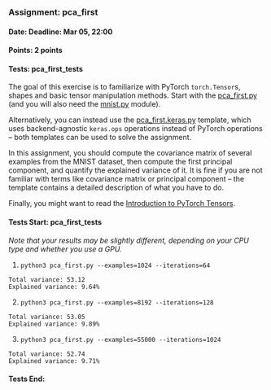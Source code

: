### Assignment: pca_first
#### Date: Deadline: Mar 05, 22:00
#### Points: 2 points
#### Tests: pca_first_tests

The goal of this exercise is to familiarize with PyTorch `torch.Tensor`s,
shapes and basic tensor manipulation methods. Start with the
[pca_first.py](https://github.com/ufal/npfl138/tree/master/labs/01/pca_first.py)
(and you will also need the [mnist.py](https://github.com/ufal/npfl138/tree/master/labs/01/mnist.py)
module).

Alternatively, you can instead use the
[pca_first.keras.py](https://github.com/ufal/npfl138/tree/master/labs/01/pca_first.keras.py)
template, which uses backend-agnostic `keras.ops` operations instead of PyTorch
operations – both templates can be used to solve the assignment.

In this assignment, you should compute the covariance matrix of several examples
from the MNIST dataset, then compute the first principal component, and quantify
the explained variance of it. It is fine if you are not familiar with terms like
covariance matrix or principal component – the template contains a detailed
description of what you have to do.

Finally, you might want to read the [Introduction to PyTorch
Tensors](https://pytorch.org/tutorials/beginner/introyt/tensors_deeper_tutorial.html).

#### Tests Start: pca_first_tests
_Note that your results may be slightly different, depending on your CPU type and whether you use a GPU._

1. `python3 pca_first.py --examples=1024 --iterations=64`
```
Total variance: 53.12
Explained variance: 9.64%
```

2. `python3 pca_first.py --examples=8192 --iterations=128`
```
Total variance: 53.05
Explained variance: 9.89%
```

3. `python3 pca_first.py --examples=55000 --iterations=1024`
```
Total variance: 52.74
Explained variance: 9.71%
```
#### Tests End:
